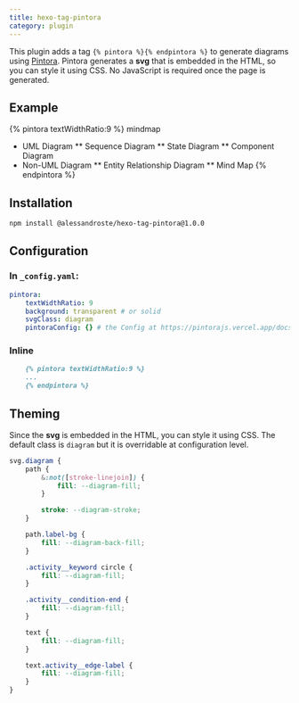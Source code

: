 ```yaml
---
title: hexo-tag-pintora
category: plugin
---
```

This plugin adds a tag `{% pintora %}{% endpintora %}` to generate diagrams using [Pintora](https://pintorajs.vercel.app/). Pintora generates a **svg** that is embedded in the HTML, so you can style it using CSS. No JavaScript is required once the page is generated.

## Example

{% pintora textWidthRatio:9 %}
mindmap
* UML Diagram
** Sequence Diagram
** State Diagram
** Component Diagram
* Non-UML Diagram
** Entity Relationship Diagram
** Mind Map
{% endpintora %}

## Installation
```
npm install @alessandroste/hexo-tag-pintora@1.0.0
```
## Configuration
### In `_config.yaml`:
```yaml
pintora:
    textWidthRatio: 9
    background: transparent # or solid
    svgClass: diagram
    pintoraConfig: {} # the Config at https://pintorajs.vercel.app/docs/configuration/config/
```
### Inline
```markdown
    {% pintora textWidthRatio:9 %}
    ...
    {% endpintora %}
```

## Theming
Since the **svg** is embedded in the HTML, you can style it using CSS.
The default class is `diagram` but it is overridable at configuration level.
```css
svg.diagram {
    path {
        &:not([stroke-linejoin]) {
            fill: --diagram-fill;
        }

        stroke: --diagram-stroke;
    }

    path.label-bg {
        fill: --diagram-back-fill;
    }

    .activity__keyword circle {
        fill: --diagram-fill;
    }

    .activity__condition-end {
        fill: --diagram-fill;
    }

    text {
        fill: --diagram-fill;
    }

    text.activity__edge-label {
        fill: --diagram-fill;
    }
}
```